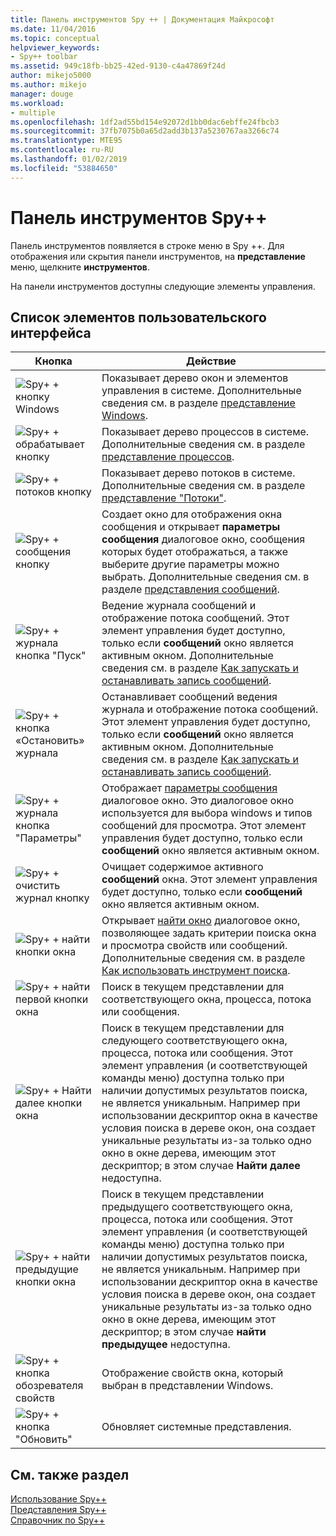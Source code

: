 ```yaml
---
title: Панель инструментов Spy ++ | Документация Майкрософт
ms.date: 11/04/2016
ms.topic: conceptual
helpviewer_keywords:
- Spy++ toolbar
ms.assetid: 949c18fb-bb25-42ed-9130-c4a47869f24d
author: mikejo5000
ms.author: mikejo
manager: douge
ms.workload:
- multiple
ms.openlocfilehash: 1df2ad55bd154e92072d1bb0dac6ebffe24fbcb3
ms.sourcegitcommit: 37fb7075b0a65d2add3b137a5230767aa3266c74
ms.translationtype: MTE95
ms.contentlocale: ru-RU
ms.lasthandoff: 01/02/2019
ms.locfileid: "53884650"
---
```

# <a name="spy-toolbar"></a>Панель инструментов Spy++
Панель инструментов появляется в строке меню в Spy ++. Для отображения или скрытия панели инструментов, на **представление** меню, щелкните **инструментов**.  
  
 На панели инструментов доступны следующие элементы управления.  
  
## <a name="uielement-list"></a>Список элементов пользовательского интерфейса  
  
|Кнопка|Действие|  
|------------|------------|  
|![Spy&#43; &#43; кнопку Windows](../debugger/media/icon_spy--_windows.gif "Icon_Spy ++ _Windows")|Показывает дерево окон и элементов управления в системе. Дополнительные сведения см. в разделе [представление Windows](../debugger/windows-view.md).|  
|![Spy&#43; &#43; обрабатывает кнопку](../debugger/media/icon_spy--_processes.gif "Icon_Spy ++ _Processes")|Показывает дерево процессов в системе. Дополнительные сведения см. в разделе [представление процессов](../debugger/processes-view.md).|  
|![Spy&#43; &#43; потоков кнопку](../debugger/media/icon_spy--_threads.gif "Icon_Spy ++ _Threads")|Показывает дерево потоков в системе. Дополнительные сведения см. в разделе [представление "Потоки"](../debugger/threads-view.md).|  
|![Spy&#43; &#43; сообщения кнопку](../debugger/media/icon_spy--_messages.gif "Icon_Spy ++ _Messages")|Создает окно для отображения окна сообщения и открывает **параметры сообщения** диалоговое окно, сообщения которых будет отображаться, а также выберите другие параметры можно выбрать. Дополнительные сведения см. в разделе [представления сообщений](../debugger/messages-view.md).|  
|![Spy&#43; &#43; журнала кнопка "Пуск"](../debugger/media/icon_spy--_startlog.gif "Icon_Spy ++ _StartLog")|Ведение журнала сообщений и отображение потока сообщений. Этот элемент управления будет доступно, только если **сообщений** окно является активным окном. Дополнительные сведения см. в разделе [Как запускать и останавливать запись сообщений](../debugger/how-to-start-and-stop-the-message-log-display.md).|  
|![Spy&#43; &#43; кнопка «Остановить» журнала](../debugger/media/icon_spy--_stoplog.gif "Icon_Spy ++ _StopLog")|Останавливает сообщений ведения журнала и отображение потока сообщений. Этот элемент управления будет доступно, только если **сообщений** окно является активным окном. Дополнительные сведения см. в разделе [Как запускать и останавливать запись сообщений](../debugger/how-to-start-and-stop-the-message-log-display.md).|  
|![Spy&#43; &#43; журнала кнопка "Параметры"](../debugger/media/icon_spy--_logoptions.gif "Icon_Spy ++ _LogOptions")|Отображает [параметры сообщения](../debugger/message-options-dialog-box.md) диалоговое окно. Это диалоговое окно используется для выбора windows и типов сообщений для просмотра. Этот элемент управления будет доступно, только если **сообщений** окно является активным окном.|  
|![Spy&#43; &#43; очистить журнал кнопку](../debugger/media/spy--_clearlog.gif "Spy ++ _ClearLog")|Очищает содержимое активного **сообщений** окна. Этот элемент управления будет доступно, только если **сообщений** окно является активным окном.|  
|![Spy&#43; &#43; найти кнопки окна](../debugger/media/icon_spy--_findwindow.gif "Icon_Spy ++ _FindWindow")|Открывает [найти окно](../debugger/find-window-dialog-box.md) диалоговое окно, позволяющее задать критерии поиска окна и просмотра свойств или сообщений. Дополнительные сведения см. в разделе [Как использовать инструмент поиска](../debugger/how-to-use-the-finder-tool.md).|  
|![Spy&#43; &#43; найти первой кнопки окна](../debugger/media/icon_spy--_window.gif "Icon_Spy ++ _Window")|Поиск в текущем представлении для соответствующего окна, процесса, потока или сообщения.|  
|![Spy&#43; &#43; Найти далее кнопки окна](../debugger/media/icon_spy--_nextwindow.gif "Icon_Spy ++ _NextWindow")|Поиск в текущем представлении для следующего соответствующего окна, процесса, потока или сообщения. Этот элемент управления (и соответствующей команды меню) доступна только при наличии допустимых результатов поиска, не является уникальным. Например при использовании дескриптор окна в качестве условия поиска в дереве окон, она создает уникальные результаты из-за только одно окно в окне дерева, имеющим этот дескриптор; в этом случае **Найти далее** недоступна.|  
|![Spy&#43; &#43; найти предыдущие кнопки окна](../debugger/media/icon_spy--_prevwindow.gif "Icon_Spy ++ _PrevWindow")|Поиск в текущем представлении предыдущего соответствующего окна, процесса, потока или сообщения. Этот элемент управления (и соответствующей команды меню) доступна только при наличии допустимых результатов поиска, не является уникальным. Например при использовании дескриптор окна в качестве условия поиска в дереве окон, она создает уникальные результаты из-за только одно окно в окне дерева, имеющим этот дескриптор; в этом случае **найти предыдущее** недоступна.|  
|![Spy&#43; &#43; кнопка обозревателя свойств](../debugger/media/icon_spy--_propexp.gif "Icon_Spy ++ _PropExp")|Отображение свойств окна, который выбран в представлении Windows.|  
|![Spy&#43; &#43; кнопка "Обновить"](../debugger/media/icon_spy--_refresh.gif "Icon_Spy ++ _обновить панель")|Обновляет системные представления.|  
  
## <a name="see-also"></a>См. также раздел  
 [Использование Spy++](../debugger/using-spy-increment.md)   
 [Представления Spy++](../debugger/spy-increment-views.md)   
 [Справочник по Spy++](../debugger/spy-increment-reference.md)